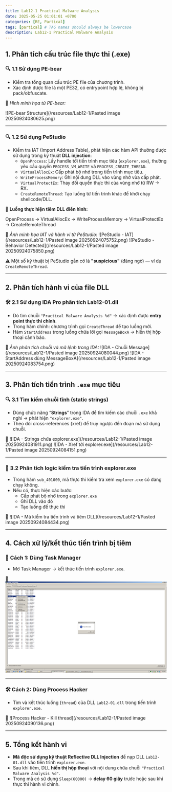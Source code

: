 ```yaml
---
title: Lab12-1 Practical Malware Analysis
date: 2025-05-25 01:01:01 +0700
categories: [RE, Partical]
tags: [partical] # TAG names should always be lowercase
description: Lab12-1 Practical Malware Analysis
---
```


## **1. Phân tích cấu trúc file thực thi (.exe)**

### 🔍 **1.1 Sử dụng PE-bear**

* Kiểm tra tổng quan cấu trúc PE file của chương trình.
* Xác định được file là một PE32, có entrypoint hợp lệ, không bị pack/obfuscate.

📸 *Hình minh họa từ PE-bear:*

![PE-bear Structure](/resources/Lab12-1/Pasted image 20250924080625.png)


---

### 🔍 **1.2 Sử dụng PeStudio**

* Kiểm tra IAT (Import Address Table), phát hiện các hàm API thường được sử dụng trong kỹ thuật **DLL injection**:
  * `OpenProcess`: Lấy handle tới tiến trình mục tiêu (`explorer.exe`), thường yêu cầu quyền `PROCESS_VM_WRITE` và `PROCESS_CREATE_THREAD`.
  * `VirtualAllocEx`: Cấp phát bộ nhớ trong tiến trình mục tiêu.
  * `WriteProcessMemory`: Ghi nội dung DLL vào vùng nhớ vừa cấp phát.
  * `VirtualProtectEx`: Thay đổi quyền thực thi của vùng nhớ từ RW → RX.
  * `CreateRemoteThread`: Tạo luồng từ tiến trình khác để khởi chạy shellcode/DLL.

🧩 **Luồng thực hiện tiêm DLL điển hình:**

OpenProcess
→ VirtualAllocEx
→ WriteProcessMemory
→ VirtualProtectEx
→ CreateRemoteThread


📸 *Ảnh minh họa IAT và hành vi từ PeStudio:*
![PeStudio - IAT](/resources/Lab12-1/Pasted image 20250924075752.png)
![PeStudio - Behavior Detected](/resources/Lab12-1/Pasted image 20250924075850.png)

⚠️ Một số kỹ thuật bị PeStudio gắn cờ là **"suspicious"** (đáng ngờ) — ví dụ `CreateRemoteThread`.

---

## **2. Phân tích hành vi của file DLL**

### 🛠 **2.1 Sử dụng IDA Pro phân tích Lab12-01.dll**

* Dò tìm chuỗi `"Practical Malware Analysis %d"` → xác định được **entry point thực thi chính**.
* Trong hàm chính: chương trình gọi `CreateThread` để tạo luồng mới.
* Hàm `StartAddress` trong luồng chứa lời gọi `MessageBoxA` → hiển thị hộp thoại cảnh báo.

📸 *Ảnh phân tích chuỗi và mã lệnh trong IDA:*
![IDA - Chuỗi Message](/resources/Lab12-1/Pasted image 20250924080044.png)
![IDA - StartAddress dùng MessageBoxA](/resources/Lab12-1/Pasted image 20250924083754.png)

---

## **3. Phân tích tiến trình `.exe` mục tiêu**

### 🔍 **3.1 Tìm kiếm chuỗi tĩnh (static strings)**

* Dùng chức năng “**Strings**” trong IDA để tìm kiếm các chuỗi `.exe` khả nghi → phát hiện `"explorer.exe"`.
* Theo dõi cross-references (xref) để truy ngược đến đoạn mã sử dụng chuỗi.

📸
![IDA - Strings chứa explorer.exe](/resources/Lab12-1/Pasted image 20250924081911.png)
![IDA - Xref tới explorer.exe](/resources/Lab12-1/Pasted image 20250924084151.png)

---

### 🔎 **3.2 Phân tích logic kiểm tra tiến trình explorer.exe**

* Trong hàm `sub_401000`, mã thực thi kiểm tra xem `explorer.exe` có đang chạy không.
* Nếu có, thực hiện các bước:
  * Cấp phát bộ nhớ trong `explorer.exe`
  * Ghi DLL vào đó
  * Tạo luồng để thực thi

📸
![IDA - Mã kiểm tra tiến trình và tiêm DLL](/resources/Lab12-1/Pasted image 20250924084434.png)

---

## **4. Cách xử lý/kết thúc tiến trình bị tiêm**

### 🛑 **Cách 1: Dùng Task Manager**

* Mở Task Manager → kết thúc tiến trình `explorer.exe`.

📸
![Task Manager - Kết thúc explorer.exe](/resources/Lab12-1/Win2008-NETLAB-2025-09-24-08-51-42.png)

---

### 🛠 **Cách 2: Dùng Process Hacker**

* Tìm và kết thúc luồng (`thread`) của DLL `Lab12-01.dll` trong tiến trình `explorer.exe`.

📸
![Process Hacker - Kill thread](/resources/Lab12-1/Pasted image 20250924090136.png)

---

## **5. Tổng kết hành vi**

* **Mã độc sử dụng kỹ thuật Reflective DLL Injection** để nạp DLL `Lab12-01.dll` vào tiến trình `explorer.exe`.
* Sau khi tiêm, DLL **hiển thị hộp thoại** với nội dung chứa chuỗi `"Practical Malware Analysis %d"`.
* Trong mã có sử dụng `Sleep(60000)` → **delay 60 giây** trước hoặc sau khi thực thi hành vi chính.


